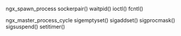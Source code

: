 
ngx_spawn_process
sockerpair()
waitpid()
ioctl()
fcntl()

ngx_master_process_cycle
sigemptyset()
sigaddset()
sigprocmask()
sigsuspend()
setitimer()